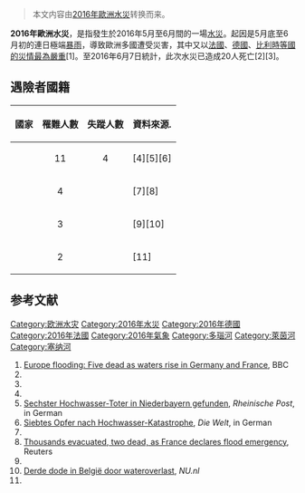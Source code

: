 > 本文内容由[2016年歐洲水災](https://zh.wikipedia.org/wiki/2016年歐洲水災)转换而来。


**2016年歐洲水災**，是指發生於2016年5月至6月間的一場[水災](https://zh.wikipedia.org/wiki/水災 "wikilink")。起因是5月底至6月初的連日極端[暴雨](../Page/暴雨.md "wikilink")，導致歐洲多國遭受災害，其中又以[法國](https://zh.wikipedia.org/wiki/法國 "wikilink")、[德國](https://zh.wikipedia.org/wiki/德國 "wikilink")、[比利時等國的災情最為嚴重](https://zh.wikipedia.org/wiki/比利時 "wikilink")\[1\]。至2016年6月7日統計，此次水災已造成20人死亡\[2\]\[3\]。

## 遇險者國籍

<table>
<thead>
<tr class="header">
<th><p>國家</p></th>
<th><p>罹難人數</p></th>
<th><p>失蹤人數</p></th>
<th><p>資料來源.</p></th>
</tr>
</thead>
<tbody>
<tr class="odd">
<td></td>
<td><center>
<p>11</p>
</center></td>
<td><center>
<p>4</p>
</center></td>
<td><p>[4][5][6]</p></td>
</tr>
<tr class="even">
<td></td>
<td><center>
<p>4</p>
</center></td>
<td></td>
<td><p>[7][8]</p></td>
</tr>
<tr class="odd">
<td></td>
<td><center>
<p>3</p>
</center></td>
<td></td>
<td><p>[9][10]</p></td>
</tr>
<tr class="even">
<td></td>
<td><center>
<p>2</p>
</center></td>
<td></td>
<td><p>[11]</p></td>
</tr>
</tbody>
</table>

## 参考文献

[Category:欧洲水灾](https://zh.wikipedia.org/wiki/Category:欧洲水灾 "wikilink") [Category:2016年水災](https://zh.wikipedia.org/wiki/Category:2016年水災 "wikilink") [Category:2016年德國](https://zh.wikipedia.org/wiki/Category:2016年德國 "wikilink") [Category:2016年法國](https://zh.wikipedia.org/wiki/Category:2016年法國 "wikilink") [Category:2016年氣象](https://zh.wikipedia.org/wiki/Category:2016年氣象 "wikilink") [Category:多瑙河](https://zh.wikipedia.org/wiki/Category:多瑙河 "wikilink") [Category:萊茵河](https://zh.wikipedia.org/wiki/Category:萊茵河 "wikilink") [Category:塞纳河](https://zh.wikipedia.org/wiki/Category:塞纳河 "wikilink")

1.  [Europe flooding: Five dead as waters rise in Germany and France](http://www.bbc.com/news/world-europe-36429381), BBC
2.
3.
4.
5.  [Sechster Hochwasser-Toter in Niederbayern gefunden](http://www.rp-online.de/panorama/deutschland/bayern-sechstes-todesopfer-nach-hochwasserkatastrophe-aid-1.6019190), *Rheinische Post*, in German
6.  [Siebtes Opfer nach Hochwasser-Katastrophe](http://www.welt.de/regionales/bayern/article155940587/Siebtes-Opfer-nach-Hochwasser-Katastrophe.html), *Die Welt*, in German
7.
8.  [Thousands evacuated, two dead, as France declares flood emergency](http://uk.reuters.com/article/uk-france-weather-idUKKCN0YO0XS), Reuters
9.
10. [Derde dode in België door wateroverlast](http://www.nu.nl/buitenland/4273479/derde-dode-in-belgie-wateroverlast.html), *NU.nl*
11.